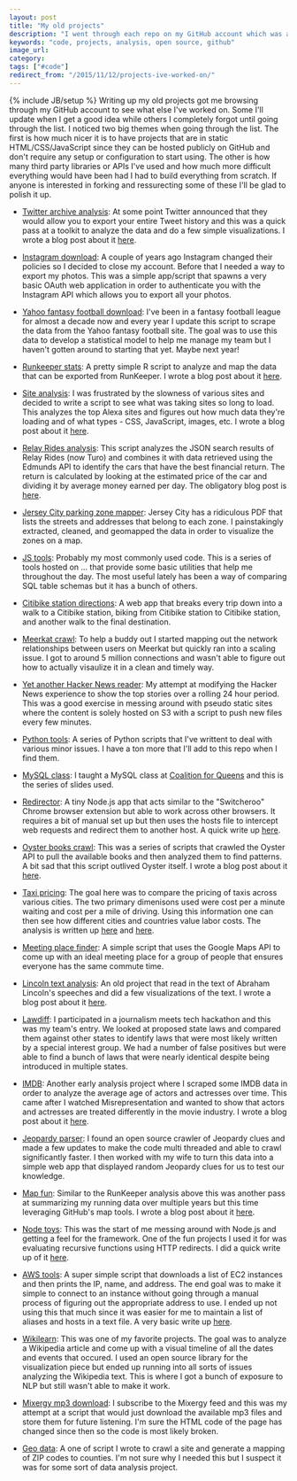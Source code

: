 ```yaml
---
layout: post
title: "My old projects"
description: "I went through each repo on my GitHub account which was a nice walk down memory lane and wanted to go over each of the projects briefly talk about each one."
keywords: "code, projects, analysis, open source, github"
image_url:
category:
tags: ["#code"]
redirect_from: "/2015/11/12/projects-ive-worked-on/"
---
```

{% include JB/setup %}
Writing up my old projects got me browsing through my GitHub account to see what else I've worked on. Some I'll update when I get a good idea while others I completely forgot until going through the list. I noticed two big themes when going through the list. The first is how much nicer it is to have projects that are in static HTML/CSS/JavaScript since they can be hosted publicly on GitHub and don't require any setup or configuration to start using. The other is how many third party libraries or APIs I've used and how much more difficult everything would have been had I had to build everything from scratch. If anyone is interested in forking and ressurecting some of these I'll be glad to polish it up.

- [Twitter archive analysis](https://github.com/dangoldin/twitter-archive-analysis): At some point Twitter announced that they would allow you to export your entire Tweet history and this was a quick pass at a toolkit to analyze the data and do a few simple visualizations. I wrote a blog post about it [here](/2013/01/19/making-sense-of-my-twitter-archive/).

- [Instagram download](https://github.com/dangoldin/instagram-download): A couple of years ago Instagram changed their policies so I decided to close my account. Before that I needed a way to export my photos. This was a simple app/script that spawns a very basic OAuth web application in order to authenticate you with the Instagram API which allows you to export all your photos.

- [Yahoo fantasy football download](https://github.com/dangoldin/yahoo-ffl): I've been in a fantasy football league for almost a decade now and every year I update this script to scrape the data from the Yahoo fantasy football site. The goal was to use this data to develop a statistical model to help me manage my team but I haven't gotten around to starting that yet. Maybe next year!

- [Runkeeper stats](https://github.com/dangoldin/runkeeper-stats): A pretty simple R script to analyze and map the data that can be exported from RunKeeper. I wrote a blog post about it [here](/2014/01/04/visualizing-runkeeper-data-in-r/).

- [Site analysis](https://github.com/dangoldin/site-analysis): I was frustrated by the slowness of various sites and decided to write a script to see what was taking sites so long to load. This analyzes the top Alexa sites and figures out how much data they're loading and of what types - CSS, JavaScript, images, etc. I wrote a blog post about it [here](/2014/03/09/examining-the-requests-made-by-the-top-100-sites/).

- [Relay Rides analysis](https://github.com/dangoldin/relay-rides-analysis): This script analyzes the JSON search results of Relay Rides (now Turo) and combines it with data retrieved using the Edmunds API to identify the cars that have the best financial return. The return is calculated by looking at the estimated price of the car and dividing it by average money earned per day. The obligatory blog post is [here](/2015/06/07/finding-the-optimal-car-to-list-on-relayrides/).

- [Jersey City parking zone mapper](https://github.com/dangoldin/jersey-city-open-data): Jersey City has a ridiculous PDF that lists the streets and addresses that belong to each zone. I painstakingly extracted, cleaned, and geomapped the data in order to visualize the zones on a map.

- [JS tools](https://github.com/dangoldin/js-tools): Probably my most commonly used code. This is a series of tools hosted on ... that provide some basic utilities that help me throughout the day. The most useful lately has been a way of comparing SQL table schemas but it has a bunch of others.

- [Citibike station directions](https://github.com/dangoldin/citibike-station-directions): A web app that breaks every trip down into a walk to a Citibike station, biking from Citibike station to Citibike station, and another walk to the final destination.

- [Meerkat crawl](https://github.com/dangoldin/meerkat-crawl): To help a buddy out I started mapping out the network relationships between users on Meerkat but quickly ran into a scaling issue. I got to around 5 million connections and wasn't able to figure out how to actually visaulize it in a clean and timely way.

- [Yet another Hacker News reader](https://github.com/dangoldin/yahnr): My attempt at modifying the Hacker News experience to show the top stories over a rolling 24 hour period. This was a good exercise in messing around with pseudo static sites where the content is solely hosted on S3 with a script to push new files every few minutes.

- [Python tools](https://github.com/dangoldin/python-tools): A series of Python scripts that I've writtent to deal with various minor issues. I have a ton more that I'll add to this repo when I find them.

- [MySQL class](https://github.com/dangoldin/mysql-class): I taught a MySQL class at [Coalition for Queens](http://www.c4q.nyc/) and this is the series of slides used.

- [Redirector](https://github.com/dangoldin/redirector): A tiny Node.js app that acts similar to the "Switcheroo" Chrome browser extension but able to work across other browsers. It requires a bit of manual set up but then uses the hosts file to intercept web requests and redirect them to another host. A quick write up [here](/2015/02/07/url-redirection-app/).

- [Oyster books crawl](https://github.com/dangoldin/oyster-books-crawl): This was a series of scripts that crawled the Oyster API to pull the available books and then analyzed them to find patterns. A bit sad that this script outlived Oyster itself. I wrote a blog post about it [here](/2014/03/16/fun-with-the-oyster-books-api/).

- [Taxi pricing](https://github.com/dangoldin/taxi-pricing): The goal here was to compare the pricing of taxis across various cities. The two primary dimenisons used were cost per a minute waiting and cost per a mile of driving. Using this information one can then see how different cities and countries value labor costs. The analysis is written up [here](/2013/12/29/taxi-pricing-in-nyc-vs-mumbai/) and [here](/2014/01/09/taxi-prices-around-the-world/).

- [Meeting place finder](https://github.com/dangoldin/meeting-place-finder): A simple script that uses the Google Maps API to come up with an ideal meeting place for a group of people that ensures everyone has the same commute time.

- [Lincoln text analysis](https://github.com/dangoldin/lincoln-text-analysis): An old project that read in the text of Abraham Lincoln's speeches and did a few visualizations of the text. I wrote a blog post about it [here](/2013/02/12/analysis-of-lincolns-words/).

- [Lawdiff](https://github.com/dangoldin/lawdiff): I participated in a journalism meets tech hackathon and this was my team's entry. We looked at proposed state laws and compared them against other states to identify laws that were most likely written by a special interest group. We had a number of false positives but were able to find a bunch of laws that were nearly identical despite being introduced in multiple states.

- [IMDB](https://github.com/dangoldin/imdb): Another early analysis project where I scraped some IMDB data in order to analyze the average age of actors and actresses over time. This came after I watched Misrepresentation and wanted to show that actors and actresses are treated differently in the movie industry. I wrote a blog post about it [here](/2012/05/23/trend-of-actor-vs-actress-age-differences/).

- [Jeopardy parser](https://github.com/dangoldin/jeopardy-parser): I found an open source crawler of Jeopardy clues and made a few updates to make the code multi threaded and able to crawl significantly faster. I then worked with my wife to turn this data into a simple web app that displayed random Jeopardy clues for us to test our knowledge.

- [Map fun](https://github.com/dangoldin/map-fun): Similar to the RunKeeper analysis above this was another pass at summarizing my running data over multiple years but this time leveraging GitHub's map tools. I wrote a blog post about it [here](/2015/01/18/fun-with-githubs-map-tools/).

- [Node toys](https://github.com/dangoldin/node-toys): This was the start of me messing around with Node.js and getting a feel for the framework. One of the fun projects I used it for was evaluating recursive functions using HTTP redirects. I did a quick write up of it [here](/2014/12/31/redirect-recursion/).

- [AWS tools](https://github.com/dangoldin/aws-tools): A super simple script that downloads a list of EC2 instances and then prints the IP, name, and address. The end goal was to make it simple to connect to an instance without going through a manual process of figuring out the appropriate address to use. I ended up not using this that much since it was easier for me to maintain a list of aliases and hosts in a text file. A very basic write up [here](/2014/11/09/some-simple-aws-tools/).

- [Wikilearn](https://github.com/dangoldin/wikilearn): This was one of my favorite projects. The goal was to analyze a Wikipedia article and come up with a visual timeline of all the dates and events that occured. I used an open source library for the visualization piece but ended up running into all sorts of issues analyzing the Wikipedia text. This is where I got a bunch of exposure to NLP but still wasn't able to make it work.

- [Mixergy mp3 download](https://github.com/dangoldin/mixergy_mp3_download): I subscribe to the Mixergy feed and this was my attempt at a script that would just download the available mp3 files and store them for future listening. I'm sure the HTML code of the page has changed since then so the code is most likely broken.

- [Geo data](https://github.com/dangoldin/geo_data): A one of script I wrote to crawl a site and generate a mapping of ZIP codes to counties. I'm not sure why I needed this but I suspect it was for some sort of data analysis project.

